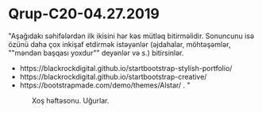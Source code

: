 # Qrup-C20-04.27.2019
"Aşağıdakı səhifələrdən ilk ikisini hər kəs mütləq bitirməlidir. Sonuncunu isə özünü daha çox inkişaf etdirmək istəyənlər (əjdahalar, möhtəşəmlər, ""məndən başqası yoxdur"" deyənlər və s.) bitirsinlər.
<ul>
  <li>https://blackrockdigital.github.io/startbootstrap-stylish-portfolio/</li>

  <li>https://blackrockdigital.github.io/startbootstrap-creative/</li>

  <li>https://bootstrapmade.com/demo/themes/Alstar/ . "</li>
<ul>
  Xoş həftəsonu. Uğurlar.
